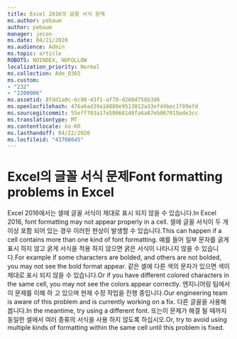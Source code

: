 ```yaml
---
title: Excel 2016의 글꼴 서식 문제
ms.author: pebaum
author: pebaum
manager: jecon
ms.date: 04/21/2020
ms.audience: Admin
ms.topic: article
ROBOTS: NOINDEX, NOFOLLOW
localization_priority: Normal
ms.collection: Adm_O365
ms.custom:
- "232"
- "2200006"
ms.assetid: 8fdd1a0c-6c90-43f1-af70-d200d758b3d6
ms.openlocfilehash: 476a6ad39a16880e9513012a33efd4bec1f89efd
ms.sourcegitcommit: 55eff703a17e500681d8fa6a87eb067019ade3cc
ms.translationtype: MT
ms.contentlocale: ko-KR
ms.lasthandoff: 04/22/2020
ms.locfileid: "43708645"
---
```

# <a name="font-formatting-problems-in-excel"></a><span data-ttu-id="2eb9b-102">Excel의 글꼴 서식 문제</span><span class="sxs-lookup"><span data-stu-id="2eb9b-102">Font formatting problems in Excel</span></span>

<span data-ttu-id="2eb9b-103">Excel 2016에서는 셀에 글꼴 서식이 제대로 표시 되지 않을 수 있습니다.</span><span class="sxs-lookup"><span data-stu-id="2eb9b-103">In Excel 2016, font formatting may not appear properly in a cell.</span></span> <span data-ttu-id="2eb9b-104">셀에 글꼴 서식이 두 개 이상 포함 되어 있는 경우 이러한 현상이 발생할 수 있습니다.</span><span class="sxs-lookup"><span data-stu-id="2eb9b-104">This can happen if a cell contains more than one kind of font formatting.</span></span> <span data-ttu-id="2eb9b-105">예를 들어 일부 문자를 굵게 표시 하지 않고 굵게 서식을 적용 하지 않으면 굵은 서식이 나타나지 않을 수 있습니다.</span><span class="sxs-lookup"><span data-stu-id="2eb9b-105">For example if some characters are bolded, and others are not bolded, you may not see the bold format appear.</span></span> <span data-ttu-id="2eb9b-106">같은 셀에 다른 색의 문자가 있으면 색이 제대로 표시 되지 않을 수 있습니다.</span><span class="sxs-lookup"><span data-stu-id="2eb9b-106">Or if you have different colored characters in the same cell, you may not see the colors appear correctly.</span></span> <span data-ttu-id="2eb9b-107">엔지니어링 팀에서이 문제를 이해 하 고 있으며 현재 수정 작업을 진행 중입니다.</span><span class="sxs-lookup"><span data-stu-id="2eb9b-107">Our engineering team is aware of this problem and is currently working on a fix.</span></span> <span data-ttu-id="2eb9b-108">다른 글꼴을 사용해 봅니다.</span><span class="sxs-lookup"><span data-stu-id="2eb9b-108">In the meantime, try using a different font.</span></span> <span data-ttu-id="2eb9b-109">또는이 문제가 해결 될 때까지 동일한 셀에서 여러 종류의 서식을 사용 하지 않도록 하십시오.</span><span class="sxs-lookup"><span data-stu-id="2eb9b-109">Or, try to avoid using multiple kinds of formatting within the same cell until this problem is fixed.</span></span>
  
